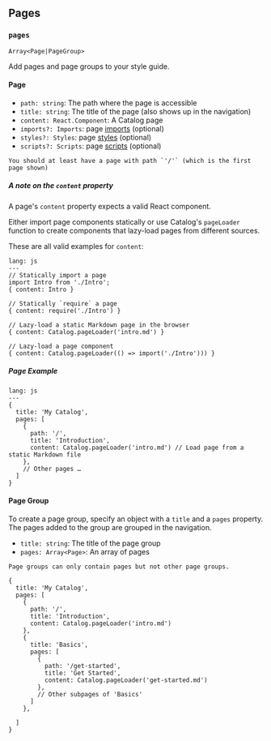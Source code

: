 ## Pages

### `pages`

`Array<Page|PageGroup>`

Add pages and page groups to your style guide.

#### Page

- `path: string`: The path where the page is accessible
- `title: string`: The title of the page (also shows up in the navigation)
- `content: React.Component`: A Catalog page
- `imports?: Imports`: page [imports](/configuration/imports#imports) (optional)
- `styles?: Styles`: page [styles](/configuration/imports#styles) (optional)
- `scripts?: Scripts`: page [scripts](/configuration/imports#scripts) (optional)

```hint|directive
You should at least have a page with path `'/'` (which is the first page shown)
```

##### A note on the `content` property

A page's `content` property expects a valid React component.

Either import page components statically or use Catalog's `pageLoader` function to create components that lazy-load pages from different sources.

These are all valid examples for `content`:

```code
lang: js
---
// Statically import a page
import Intro from './Intro';
{ content: Intro }

// Statically `require` a page
{ content: require('./Intro') }

// Lazy-load a static Markdown page in the browser
{ content: Catalog.pageLoader('intro.md') }

// Lazy-load a page component
{ content: Catalog.pageLoader(() => import('./Intro'))) }
```

##### Page Example

```code
lang: js
---
{
  title: 'My Catalog',
  pages: [
    {
      path: '/',
      title: 'Introduction',
      content: Catalog.pageLoader('intro.md') // Load page from a static Markdown file
    },
    // Other pages …
  ]
}
```

#### Page Group

To create a page group, specify an object with a `title` and a `pages` property. The pages added to the group are grouped in the navigation.

- `title: string`: The title of the page group
- `pages: Array<Page>`: An array of pages

```hint
Page groups can only contain pages but not other page groups.
```

```
{
  title: 'My Catalog',
  pages: [
    {
      path: '/',
      title: 'Introduction',
      content: Catalog.pageLoader('intro.md')
    },
    {
      title: 'Basics',
      pages: [
        {
          path: '/get-started',
          title: 'Get Started',
          content: Catalog.pageLoader('get-started.md')
        },
        // Other subpages of 'Basics'
      ]
    },

  ]
}
```
